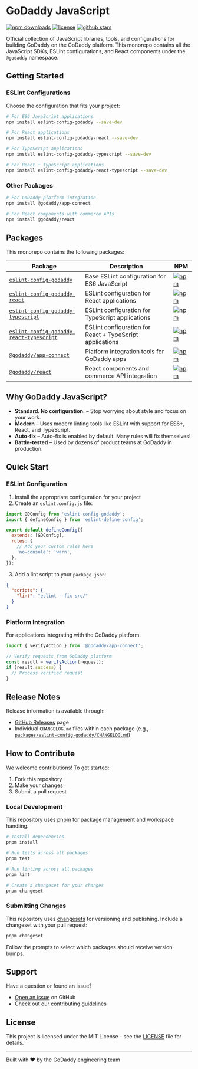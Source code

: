 # GoDaddy JavaScript

[![npm downloads](https://img.shields.io/npm/dm/eslint-config-godaddy.svg)](https://www.npmjs.com/package/eslint-config-godaddy)
[![license](https://img.shields.io/npm/l/eslint-config-godaddy.svg)](https://github.com/godaddy/javascript/blob/main/LICENSE)
[![github stars](https://img.shields.io/github/stars/godaddy/javascript.svg?style=social&label=Star)](https://github.com/godaddy/javascript)

Official collection of JavaScript libraries, tools, and configurations for building GoDaddy on the GoDaddy platform. This monorepo contains all the JavaScript SDKs, ESLint configurations, and React components under the `@godaddy` namespace.

## Getting Started

### ESLint Configurations

Choose the configuration that fits your project:

```bash
# For ES6 JavaScript applications
npm install eslint-config-godaddy --save-dev

# For React applications
npm install eslint-config-godaddy-react --save-dev

# For TypeScript applications
npm install eslint-config-godaddy-typescript --save-dev

# For React + TypeScript applications
npm install eslint-config-godaddy-react-typescript --save-dev
```

### Other Packages

```bash
# For GoDaddy platform integration
npm install @godaddy/app-connect

# For React components with commerce APIs
npm install @godaddy/react
```

## Packages

This monorepo contains the following packages:

| Package | Description | NPM |
|---------|-------------|-----|
| [`eslint-config-godaddy`](/packages/eslint-config-godaddy) | Base ESLint configuration for ES6 JavaScript | [![npm](https://img.shields.io/npm/v/eslint-config-godaddy.svg)](https://www.npmjs.com/package/eslint-config-godaddy) |
| [`eslint-config-godaddy-react`](/packages/eslint-config-godaddy-react) | ESLint configuration for React applications | [![npm](https://img.shields.io/npm/v/eslint-config-godaddy-react.svg)](https://www.npmjs.com/package/eslint-config-godaddy-react) |
| [`eslint-config-godaddy-typescript`](/packages/eslint-config-godaddy-typescript) | ESLint configuration for TypeScript applications | [![npm](https://img.shields.io/npm/v/eslint-config-godaddy-typescript.svg)](https://www.npmjs.com/package/eslint-config-godaddy-typescript) |
| [`eslint-config-godaddy-react-typescript`](/packages/eslint-config-godaddy-react-typescript) | ESLint configuration for React + TypeScript applications | [![npm](https://img.shields.io/npm/v/eslint-config-godaddy-react-typescript.svg)](https://www.npmjs.com/package/eslint-config-godaddy-react-typescript) |
| [`@godaddy/app-connect`](/packages/app-connect) | Platform integration tools for GoDaddy apps | [![npm](https://img.shields.io/npm/v/@godaddy/app-connect.svg)](https://www.npmjs.com/package/@godaddy/app-connect) |
| [`@godaddy/react`](/packages/react) | React components and commerce API integration | [![npm](https://img.shields.io/npm/v/@godaddy/react.svg)](https://www.npmjs.com/package/@godaddy/react) |

## Why GoDaddy JavaScript?

- **Standard. No configuration.** – Stop worrying about style and focus on your work.
- **Modern** – Uses modern linting tools like ESLint with support for ES6+, React, and TypeScript.
- **Auto-fix** – Auto-fix is enabled by default. Many rules will fix themselves!
- **Battle-tested** – Used by dozens of product teams at GoDaddy in production.

## Quick Start

### ESLint Configuration

1. Install the appropriate configuration for your project
2. Create an `eslint.config.js` file:

```js
import GDConfig from 'eslint-config-godaddy';
import { defineConfig } from 'eslint-define-config';

export default defineConfig({
  extends: [GDConfig],
  rules: {
    // Add your custom rules here
    'no-console': 'warn',
  },
});
```

3. Add a lint script to your `package.json`:

```json
{
  "scripts": {
    "lint": "eslint --fix src/"
  }
}
```

### Platform Integration

For applications integrating with the GoDaddy platform:

```typescript
import { verifyAction } from '@godaddy/app-connect';

// Verify requests from GoDaddy platform
const result = verifyAction(request);
if (result.success) {
  // Process verified request
}
```

## Release Notes

Release information is available through:
- [GitHub Releases](https://github.com/godaddy/javascript/releases) page
- Individual `CHANGELOG.md` files within each package (e.g., [`packages/eslint-config-godaddy/CHANGELOG.md`](/packages/eslint-config-godaddy/CHANGELOG.md))

## How to Contribute

We welcome contributions! To get started:

1. Fork this repository
2. Make your changes
3. Submit a pull request

### Local Development

This repository uses [pnpm](https://pnpm.io/) for package management and workspace handling.

```bash
# Install dependencies
pnpm install

# Run tests across all packages
pnpm test

# Run linting across all packages
pnpm lint

# Create a changeset for your changes
pnpm changeset
```

### Submitting Changes

This repository uses [changesets](https://github.com/changesets/changesets) for versioning and publishing. Include a changeset with your pull request:

```bash
pnpm changeset
```

Follow the prompts to select which packages should receive version bumps.

## Support

Have a question or found an issue?

- [Open an issue](https://github.com/godaddy/javascript/issues/new) on GitHub
- Check out our [contributing guidelines](CONTRIBUTING.md)

## License

This project is licensed under the MIT License - see the [LICENSE](LICENSE) file for details.

---

Built with ❤️ by the GoDaddy engineering team
